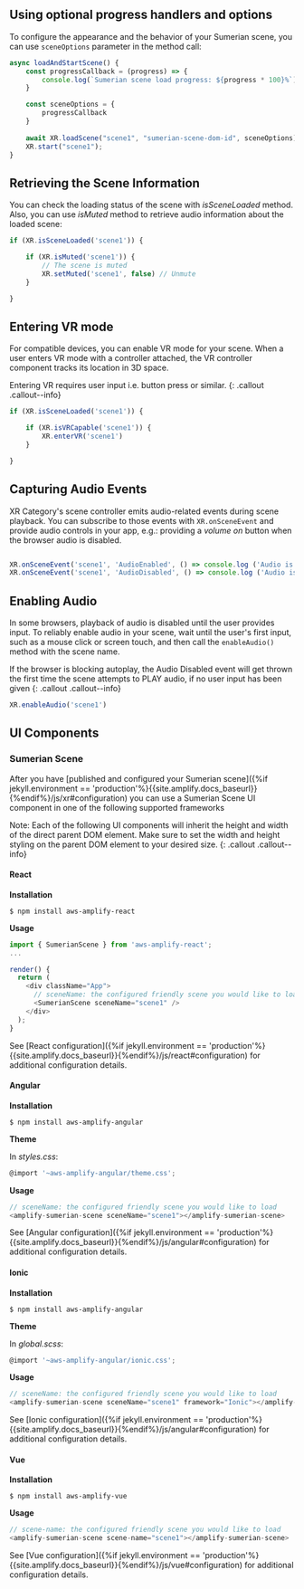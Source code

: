 ## Using optional progress handlers and options

To configure the appearance and the behavior of your Sumerian scene, you can use `sceneOptions` parameter in the method call:

```javascript
async loadAndStartScene() {
    const progressCallback = (progress) => {
        console.log(`Sumerian scene load progress: ${progress * 100}%`);
    }

    const sceneOptions = {
        progressCallback
    }
    
    await XR.loadScene("scene1", "sumerian-scene-dom-id", sceneOptions);
    XR.start("scene1");
}
```

## Retrieving the Scene Information

You can check the loading status of the scene with *isSceneLoaded* method. Also, you can use *isMuted* method to retrieve audio information about the loaded scene:

```javascript
if (XR.isSceneLoaded('scene1')) {

    if (XR.isMuted('scene1')) {
        // The scene is muted
        XR.setMuted('scene1', false) // Unmute
    }

}
```

## Entering VR mode

For compatible devices, you can enable VR mode for your scene. When a user enters VR mode with a controller attached, the VR controller component tracks its location in 3D space. 

Entering VR requires user input i.e. button press or similar.
{: .callout .callout--info}

```javascript
if (XR.isSceneLoaded('scene1')) {

    if (XR.isVRCapable('scene1')) {
        XR.enterVR('scene1')
    }

}
```

## Capturing Audio Events

XR Category's scene controller emits audio-related events during scene playback. You can subscribe to those events with `XR.onSceneEvent` and provide audio controls in your app, e.g.: providing a *volume on* button when the browser audio is disabled.

```javascript

XR.onSceneEvent('scene1', 'AudioEnabled', () => console.log ('Audio is enabled') );
XR.onSceneEvent('scene1', 'AudioDisabled', () => console.log ('Audio is disabled') ));

```

## Enabling Audio

In some browsers, playback of audio is disabled until the user provides input. To reliably enable audio in your scene, wait until the user's first input, such as a mouse click or screen touch, and then call the `enableAudio()` method with the scene name.

If the browser is blocking autoplay, the Audio Disabled event will get thrown the first time the scene attempts to PLAY audio, if no user input has been given
{: .callout .callout--info}

```javascript
XR.enableAudio('scene1')
```

## UI Components
### Sumerian Scene
After you have [published and configured your Sumerian scene]({%if jekyll.environment == 'production'%}{{site.amplify.docs_baseurl}}{%endif%}/js/xr#configuration) you can use a Sumerian Scene UI component in one of the following supported frameworks

Note: Each of the following UI components will inherit the height and width of the direct parent DOM element. Make sure to set the width and height styling on the parent DOM element to your desired size.
{: .callout .callout--info}

#### React
**Installation**
```
$ npm install aws-amplify-react
```

**Usage**
```javascript
import { SumerianScene } from 'aws-amplify-react';
...

render() {
  return (
    <div className="App">
      // sceneName: the configured friendly scene you would like to load
      <SumerianScene sceneName="scene1" />
    </div>
  );
}
```
See [React configuration]({%if jekyll.environment == 'production'%}{{site.amplify.docs_baseurl}}{%endif%}/js/react#configuration) for additional configuration details.

#### Angular
**Installation**
```
$ npm install aws-amplify-angular
```

**Theme**

In *styles.css*:
```javascript
@import '~aws-amplify-angular/theme.css';
```

**Usage**
```javascript
// sceneName: the configured friendly scene you would like to load
<amplify-sumerian-scene sceneName="scene1"></amplify-sumerian-scene>
```

See [Angular configuration]({%if jekyll.environment == 'production'%}{{site.amplify.docs_baseurl}}{%endif%}/js/angular#configuration) for additional configuration details.

#### Ionic
**Installation**
```
$ npm install aws-amplify-angular
```

**Theme**

In *global.scss*:
```javascript
@import '~aws-amplify-angular/ionic.css';
```
**Usage**
```javascript
// sceneName: the configured friendly scene you would like to load
<amplify-sumerian-scene sceneName="scene1" framework="Ionic"></amplify-sumerian-scene> 
```
See [Ionic configuration]({%if jekyll.environment == 'production'%}{{site.amplify.docs_baseurl}}{%endif%}/js/angular#configuration) for additional configuration details.

#### Vue
**Installation**
```
$ npm install aws-amplify-vue
```

**Usage**
```javascript
// scene-name: the configured friendly scene you would like to load
<amplify-sumerian-scene scene-name="scene1"></amplify-sumerian-scene> 
```
See [Vue configuration]({%if jekyll.environment == 'production'%}{{site.amplify.docs_baseurl}}{%endif%}/js/vue#configuration) for additional configuration details.

